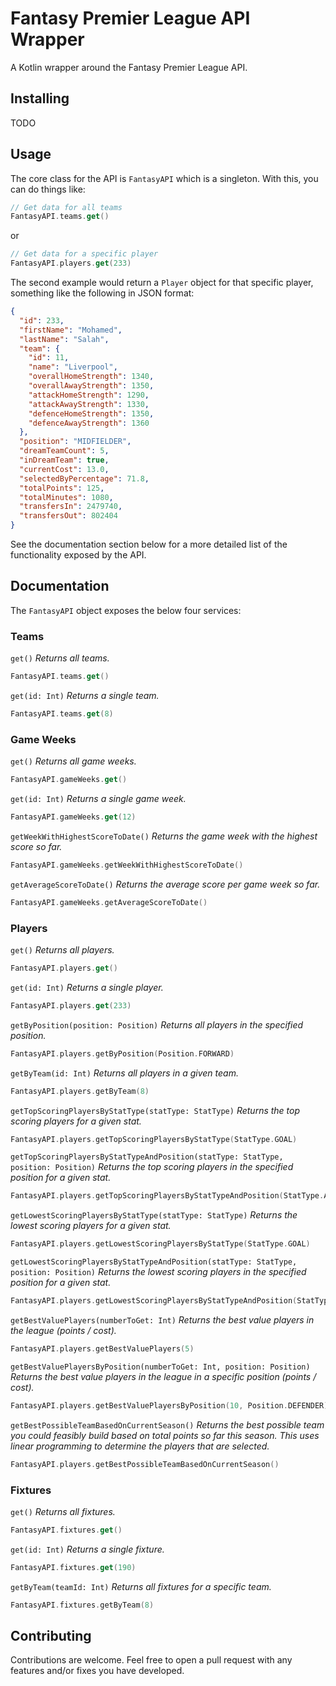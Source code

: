 # Fantasy Premier League API Wrapper

A Kotlin wrapper around the Fantasy Premier League API.

## Installing

TODO

## Usage

The core class for the API is `FantasyAPI` which is a singleton. With this, you can do things like:

```kotlin
// Get data for all teams
FantasyAPI.teams.get()
```

or

```kotlin
// Get data for a specific player
FantasyAPI.players.get(233)
```

The second example would return a `Player` object for that specific player, something like the following in JSON format:

```json
{
  "id": 233,
  "firstName": "Mohamed",
  "lastName": "Salah",
  "team": {
    "id": 11,
    "name": "Liverpool",
    "overallHomeStrength": 1340,
    "overallAwayStrength": 1350,
    "attackHomeStrength": 1290,
    "attackAwayStrength": 1330,
    "defenceHomeStrength": 1350,
    "defenceAwayStrength": 1360
  },
  "position": "MIDFIELDER",
  "dreamTeamCount": 5,
  "inDreamTeam": true,
  "currentCost": 13.0,
  "selectedByPercentage": 71.8,
  "totalPoints": 125,
  "totalMinutes": 1080,
  "transfersIn": 2479740,
  "transfersOut": 802404
}
```

See the documentation section below for a more detailed list of the functionality exposed by the API.

## Documentation

The `FantasyAPI` object exposes the below four services:

### Teams

`get()` *Returns all teams.*

```kotlin
FantasyAPI.teams.get()
```

`get(id: Int)` *Returns a single team.*

```kotlin
FantasyAPI.teams.get(8)
```

### Game Weeks

`get()` *Returns all game weeks.*

```kotlin
FantasyAPI.gameWeeks.get()
```

`get(id: Int)` *Returns a single game week.*

```kotlin
FantasyAPI.gameWeeks.get(12)
```

`getWeekWithHighestScoreToDate()` *Returns the game week with the highest score so far.*

```kotlin
FantasyAPI.gameWeeks.getWeekWithHighestScoreToDate()
```

`getAverageScoreToDate()` *Returns the average score per game week so far.*

```kotlin
FantasyAPI.gameWeeks.getAverageScoreToDate()
```

### Players

`get()` *Returns all players.*

```kotlin
FantasyAPI.players.get()
```

`get(id: Int)` *Returns a single player.*

```kotlin
FantasyAPI.players.get(233)
```

`getByPosition(position: Position)` *Returns all players in the specified position.*

```kotlin
FantasyAPI.players.getByPosition(Position.FORWARD)
```

`getByTeam(id: Int)` *Returns all players in a given team.*

```kotlin
FantasyAPI.players.getByTeam(8)
```

`getTopScoringPlayersByStatType(statType: StatType)` *Returns the top scoring players for a given stat.*

```kotlin
FantasyAPI.players.getTopScoringPlayersByStatType(StatType.GOAL)
```

`getTopScoringPlayersByStatTypeAndPosition(statType: StatType, position: Position)` *Returns the top scoring players in
the specified position for a given stat.*

```kotlin
FantasyAPI.players.getTopScoringPlayersByStatTypeAndPosition(StatType.ASSIST, Position.MIDFIELDER)
```

`getLowestScoringPlayersByStatType(statType: StatType)` *Returns the lowest scoring players for a given stat.*

```kotlin
FantasyAPI.players.getLowestScoringPlayersByStatType(StatType.GOAL)
```

`getLowestScoringPlayersByStatTypeAndPosition(statType: StatType, position: Position)` *Returns the lowest scoring
players in the specified position for a given stat.*

```kotlin
FantasyAPI.players.getLowestScoringPlayersByStatTypeAndPosition(StatType.ASSIST, Position.MIDFIELDER)
```

`getBestValuePlayers(numberToGet: Int)` *Returns the best value players in the league (points / cost).*

```kotlin
FantasyAPI.players.getBestValuePlayers(5)
```

`getBestValuePlayersByPosition(numberToGet: Int, position: Position)` *Returns the best value players in the league in a
specific position (points / cost).*

```kotlin
FantasyAPI.players.getBestValuePlayersByPosition(10, Position.DEFENDER)
```

`getBestPossibleTeamBasedOnCurrentSeason()` *Returns the best possible team you could feasibly build based on total
points so far this season. This uses linear programming to determine the players that are selected.*

```kotlin
FantasyAPI.players.getBestPossibleTeamBasedOnCurrentSeason()
```

### Fixtures

`get()` *Returns all fixtures.*

```kotlin
FantasyAPI.fixtures.get()
```

`get(id: Int)` *Returns a single fixture.*

```kotlin
FantasyAPI.fixtures.get(190)
```

`getByTeam(teamId: Int)` *Returns all fixtures for a specific team.*

```kotlin
FantasyAPI.fixtures.getByTeam(8)
```

## Contributing

Contributions are welcome. Feel free to open a pull request with any features and/or fixes you have developed. 